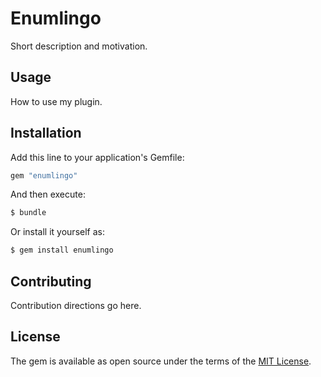 # Enumlingo
Short description and motivation.

## Usage
How to use my plugin.

## Installation
Add this line to your application's Gemfile:

```ruby
gem "enumlingo"
```

And then execute:
```bash
$ bundle
```

Or install it yourself as:
```bash
$ gem install enumlingo
```

## Contributing
Contribution directions go here.

## License
The gem is available as open source under the terms of the [MIT License](https://opensource.org/licenses/MIT).
